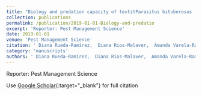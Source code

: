 ```yaml
---
title: "Biology and predation capacity of textitParasitus bituberosus (Acari: Mesostigmata: Parasitidae) on textitFrankliniella occidentalis (Thysanoptera: Thripidae) and free-living nematodes as complementary diet"
collection: publications
permalink: /publication/2019-01-01-Biology-and-predatio
excerpt: 'Reporter: Pest Management Science'
date: 2019-01-01
venue: 'Pest Management Science'
citation: ' Diana Rueda-Ramírez,  Diana Rios-Malaver,  Amanda Varela-Ramírez,  Gilberto Moraes, &quot;Biology and predation capacity of textitParasitus bituberosus (Acari: Mesostigmata: Parasitidae) on textitFrankliniella occidentalis (Thysanoptera: Thripidae) and free-living nematodes as complementary diet.&quot; Pest Management Science, 2019.'
category: 'manuscripts'
authors: ' Diana Rueda-Ramírez,  Diana Rios-Malaver,  Amanda Varela-Ramírez,  Gilberto Moraes'
---
```

Reporter: Pest Management Science

Use [Google Scholar](https://scholar.google.com/scholar?q=Biology+and+predation+capacity+of+textitParasitus+bituberosus+(Acari:+Mesostigmata:+Parasitidae)+on+textitFrankliniella+occidentalis+(Thysanoptera:+Thripidae)+and+free+living+nematodes+as+complementary+diet){:target="_blank"} for full citation